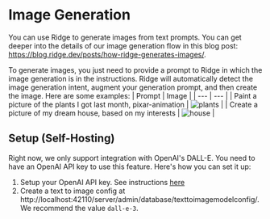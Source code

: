 # Image Generation
You can use Ridge to generate images from text prompts. You can get deeper into the  details of our image generation flow in this blog post: https://blog.ridge.dev/posts/how-ridge-generates-images/.

To generate images, you just need to provide a prompt to Ridge in which the image generation is in the instructions. Ridge will automatically detect the image generation intent, augment your generation prompt, and then create the image. Here are some examples:
| Prompt | Image |
| --- | --- |
| Paint a picture of the plants I got last month, pixar-animation | ![plants](/img/plants_i_got.png) |
| Create a picture of my dream house, based on my interests | ![house](/img/dream_house.png) |


## Setup (Self-Hosting)

Right now, we only support integration with OpenAI's DALL-E. You need to have an OpenAI API key to use this feature. Here's how you can set it up:
1. Setup your OpenAI API key. See instructions [here](./get-started/setup#2-configure)
2. Create a text to image config at http://localhost:42110/server/admin/database/texttoimagemodelconfig/. We recommend the value `dall-e-3`.
